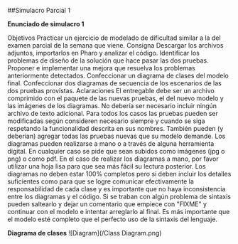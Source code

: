 ##Simulacro Parcial 1

**Enunciado de simulacro 1**

Objetivos
Practicar un ejercicio de modelado de dificultad similar a la del examen parcial de la semana que viene.
Consigna
Descargar los archivos adjuntos, importarlos en Pharo y analizar el código.
Identificar los problemas de diseño de la solución que hace pasar las dos pruebas.
Proponer e implementar una mejora que resuelva los problemas anteriormente detectados.
Confeccionar un diagrama de clases del modelo final.
Confeccionar dos diagramas de secuencia de los escenarios de las dos pruebas provistas.
Aclaraciones
El entregable debe ser un archivo comprimido con el paquete de las nuevas pruebas, el del nuevo modelo y las imágenes de los diagramas. No debería ser necesario incluir ningún archivo de texto adicional.
Para todos los casos las pruebas pueden ser modificadas según consideren necesario siempre y cuando se siga respetando la funcionalidad descrita en sus nombres. También pueden (y deberían) agregar todas las pruebas nuevas que su modelo demande.
Los diagramas pueden realizarse a mano o a través de alguna herramienta digital. En cualquier caso se pide que sean subidos como imágenes (jpg o png) o como pdf. En el caso de realizar los diagramas a mano, por favor utilizar una hoja lisa para que sea más fácil su lectura posterior.
Los diagramas no deben estar 100% completos pero sí deben incluir los detalles suficientes como para que se logre comunicar efectivamente la responsabilidad de cada clase y es importante que no haya inconsistencia entre los diagramas y el código.
Si se traban con algún problema de sintaxis pueden saltearlo y dejar un comentario que empiece con "FIXME" y continuar con el modelo e intentar arreglarlo al final. Es más importante que el modelo esté completo que el perfecto uso de la sintaxis del lenguaje.

**Diagrama de clases**
![Diagram](/Class Diagram.png)
